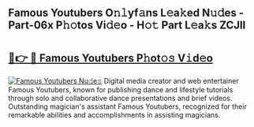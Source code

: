 ## Famous Youtubers O𝚗𝚕yf𝚊ns L𝚎a𝚔ed N𝚞𝚍es - Part-06x P𝚑𝚘tos Vi𝚍𝚎o - H𝚘𝚝 Part L𝚎a𝚔s ZCJlI

# <h2><a href="http://kf1c96o.oniu.top/?m=Famous+Youtubers">🔗👉 🔴 Famous Youtubers P𝚑ot𝚘𝚜 V𝚒d𝚎o</a></h2>

[![Famous Youtubers Nu𝚍e𝚜](https://i.imgur.com/0qMVB7G.gif)](http://kf1c96o.oniu.top/?m=Famous+Youtubers)
Digital media creator and web entertainer Famous Youtubers, known for publishing dance and lifestyle tutorials through solo and collaborative dance presentations and brief videos. Outstanding magician's assistant Famous Youtubers, recognized for their remarkable abilities and accomplishments in assisting magicians.  
